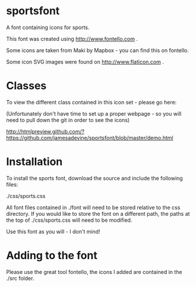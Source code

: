 # sportsfont
A font containing icons for sports.

This font was created using http://www.fontello.com .

Some icons are taken from Maki by Mapbox - you can find this on fontello.

Some icon SVG images were found on http://www.flaticon.com .

# Classes
To view the different class contained in this icon set - please go here:

(Unfortunately don't have time to set up a proper webpage - so you will need to pull down the git in order to see the icons)

http://htmlpreview.github.com/?https://github.com/jamesadevine/sportsfont/blob/master/demo.html

# Installation

To install the sports font, download the source and include the following files:

./css/sports.css

All font files contained in ./font will need to be stored relative to the css directory. If you would like to store the font on a different path, the paths at the top of ./css/sports.css
will need to be modified.

Use this font as you will - I don't mind!

# Adding to the font

Please use the great tool fontello, the icons I added are contained in the ./src folder.
